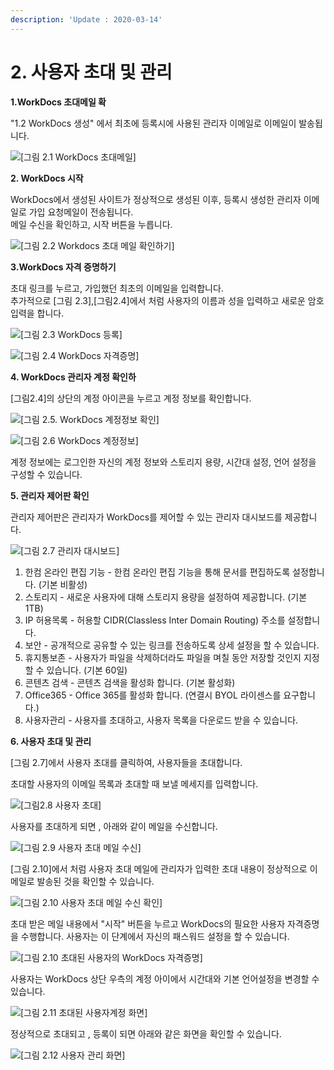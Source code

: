 ```yaml
---
description: 'Update : 2020-03-14'
---
```


# 2. 사용자 초대 및 관리

**1.WorkDocs 초대메일 확**

"1.2 WorkDocs 생성" 에서 최초에 등록시에 사용된 관리자 이메일로 이메일이 발송됩니다.

![\[&#xADF8;&#xB9BC; 2.1 WorkDocs &#xCD08;&#xB300;&#xBA54;&#xC77C;\]](.gitbook/assets/workdocs_invite_ex1.png)

**2. WorkDocs 시작**

WorkDocs에서 생성된 사이트가 정상적으로 생성된 이후, 등록시 생성한 관리자 이메일로 가입 요청메일이 전송됩니다.  
메일 수신을 확인하고, 시작 버튼을 누릅니다.

![\[&#xADF8;&#xB9BC; 2.2 Workdocs &#xCD08;&#xB300; &#xBA54;&#xC77C; &#xD655;&#xC778;&#xD558;&#xAE30;\]](.gitbook/assets/2.2.workdocs_invite_mail2.png)

**3.WorkDocs 자격 증명하기**

초대 링크를 누르고, 가입했던 최초의 이메일을 입력합니다.  
추가적으로 \[그림 2.3\],\[그림2.4\]에서 처럼 사용자의 이름과 성을 입력하고 새로운 암호 입력을 합니다.

![\[&#xADF8;&#xB9BC; 2.3 WorkDocs &#xB4F1;&#xB85D;\]](.gitbook/assets/2.3user_reg1.png)

![\[&#xADF8;&#xB9BC; 2.4 WorkDocs &#xC790;&#xACA9;&#xC99D;&#xBA85;\]](.gitbook/assets/user_reg.png)

**4. WorkDocs 관리자 계정 확인하**

\[그림2.4\]의 상단의 계정 아이콘을 누르고 계정 정보를 확인합니다.

![\[&#xADF8;&#xB9BC; 2.5. WorkDocs &#xACC4;&#xC815;&#xC815;&#xBCF4; &#xD655;&#xC778;\]](.gitbook/assets/site_url.png)

![\[&#xADF8;&#xB9BC; 2.6 WorkDocs &#xACC4;&#xC815;&#xC815;&#xBCF4;\]](.gitbook/assets/site_admin.png)

계정 정보에는 로그인한 자신의 계정 정보와 스토리지 용량, 시간대 설정, 언어 설정을 구성할 수 있습니다.

**5. 관리자 제어판 확인**

관리자 제어판은 관리자가 WorkDocs를 제어할 수 있는 관리자 대시보드를 제공합니다.

![\[&#xADF8;&#xB9BC; 2.7 &#xAD00;&#xB9AC;&#xC790; &#xB300;&#xC2DC;&#xBCF4;&#xB4DC;\]](.gitbook/assets/admin_dashboard2.png)

1. 한컴 온라인 편집 기능 - 한컴 온라인 편집 기능을 통해 문서를 편집하도록 설정합니다. \(기본 비활성\)
2. 스토리지 - 새로운 사용자에 대해 스토리지 용량을 설정하여 제공합니다. \(기본 1TB\)
3. IP 허용목록 - 허용할 CIDR\(Classless Inter Domain Routing\) 주소를 설정합니다.
4. 보안 - 공개적으로 공유할 수 있는 링크를 전송하도록 상세 설정을 할 수 있습니다.
5. 휴지통보존 - 사용자가 파일을 삭제하더라도 파일을 며칠 동안 저장할 것인지 지정할 수 있습니다. \(기본 60일\)
6. 콘텐츠 검색 - 콘텐츠 검색을 활성화 합니다. \(기본 활성화\)
7. Office365 - Office 365를 활성화 합니다. \(연결시 BYOL 라이센스를 요구합니다.\)
8. 사용자관리 - 사용자를 초대하고, 사용자 목록을 다운로드 받을 수 있습니다.

**6. 사용자 초대 및 관리**

\[그림 2.7\]에서 사용자 초대를 클릭하여, 사용자들을 초대합니다.

초대할 사용자의 이메일 목록과 초대할 때 보낼 메세지를 입력합니다.

![\[&#xADF8;&#xB9BC;2.8 &#xC0AC;&#xC6A9;&#xC790; &#xCD08;&#xB300;\]](.gitbook/assets/2.8workdocs_invite.png)

사용자를 초대하게 되면 , 아래와 같이 메일을 수신합니다.

![\[&#xADF8;&#xB9BC; 2.9 &#xC0AC;&#xC6A9;&#xC790; &#xCD08;&#xB300; &#xBA54;&#xC77C; &#xC218;&#xC2E0;\]](.gitbook/assets/workdocs_invite_mail2.png)

\[그림 2.10\]에서 처럼 사용자 초대 메일에 관리자가 입력한 초대 내용이 정상적으로 이메일로 발송된 것을 확인할 수 있습니다.

![\[&#xADF8;&#xB9BC; 2.10 &#xC0AC;&#xC6A9;&#xC790; &#xCD08;&#xB300; &#xBA54;&#xC77C; &#xC218;&#xC2E0; &#xD655;&#xC778;\]](.gitbook/assets/workdocs_invite_mail3.png)

초대 받은 메일 내용에서 "시작" 버튼을 누르고 WorkDocs의 필요한 사용자 자격증명을 수행합니다. 사용자는 이 단계에서 자신의 패스워드 설정을 할 수 있습니다.

![\[&#xADF8;&#xB9BC; 2.10 &#xCD08;&#xB300;&#xB41C; &#xC0AC;&#xC6A9;&#xC790;&#xC758; WorkDocs &#xC790;&#xACA9;&#xC99D;&#xBA85;\]](.gitbook/assets/user_reg_ex1.png)

사용자는 WorkDocs 상단 우측의 계정 아이에서 시간대와 기본 언어설정을 변경할 수 있습니다.

![\[&#xADF8;&#xB9BC; 2.11 &#xCD08;&#xB300;&#xB41C; &#xC0AC;&#xC6A9;&#xC790;&#xACC4;&#xC815; &#xD654;&#xBA74;\]](.gitbook/assets/2.11user_reg_ex2.png)

정상적으로 초대되고 , 등록이 되면 아래와 같은 화면을 확인할 수 있습니다.

![\[&#xADF8;&#xB9BC; 2.12 &#xC0AC;&#xC6A9;&#xC790; &#xAD00;&#xB9AC; &#xD654;&#xBA74;\]](.gitbook/assets/2.12.workdocs_invite_ex3%20%281%29.png)

